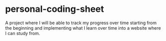 # personal-coding-sheet
A project where I will be able to track my progress over time starting from the beginning and implementing what I learn over time into a website where I can study from.
